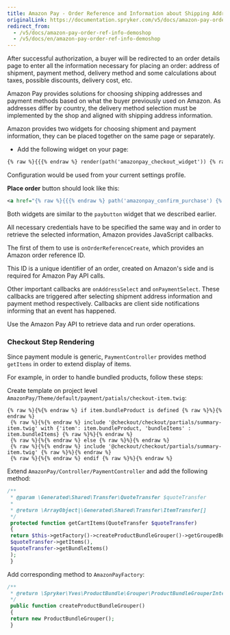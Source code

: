 ```yaml
---
title: Amazon Pay - Order Reference and Information about Shipping Addresses
originalLink: https://documentation.spryker.com/v5/docs/amazon-pay-order-ref-info-demoshop
redirect_from:
  - /v5/docs/amazon-pay-order-ref-info-demoshop
  - /v5/docs/en/amazon-pay-order-ref-info-demoshop
---
```


After successful authorization, a buyer will be redirected to an order details page to enter all the information necessary for placing an order: address of shipment, payment method, delivery method and some calculations about taxes, possible discounts, delivery cost, etc.

Amazon Pay provides solutions for choosing shipping addresses and payment methods based on what the buyer previously used on Amazon. As addresses differ by country, the delivery method selection must be implemented by the shop and aligned with shipping address information.

Amazon provides two widgets for choosing shipment and payment information, they can be placed together on the same page or separately.

* Add the following widget on your page:

```xml
{% raw %}{{{% endraw %} render(path('amazonpay_checkout_widget')) {% raw %}}}{% endraw %}
```

Configuration would be used from your current settings profile.

<b>Place order</b> button should look like this:
```xml
<a href="{% raw %}{{{% endraw %} path('amazonpay_confirm_purchase') {% raw %}}}{% endraw %}" disabled="true" id="amazonpayPlaceOrderLink" class="button expanded __no-margin-bottom">Place order</a>
```

Both widgets are similar to the `paybutton` widget that we described earlier.

All necessary credentials have to be specified the same way and in order to retrieve the selected information, Amazon provides JavaScript callbacks.

The first of them to use is `onOrderReferenceCreate`, which provides an Amazon order reference ID.

This ID is a unique identifier of an order, created on Amazon's side and is required for Amazon Pay API calls.

Other important callbacks are `onAddressSelect` and `onPaymentSelect`. These callbacks are triggered after selecting shipment address information and payment method respectively. Callbacks are client side notifications informing that an event has happened.

Use the Amazon Pay API to retrieve data and run order operations.

### Checkout Step Rendering

Since payment module is generic, `PaymentController` provides method `getItems` in order to extend display of items.

For example, in order to handle bundled products, follow these steps:

Create template on project level `AmazonPay/Theme/default/payment/patials/checkout-item.twig`:
```twig
{% raw %}{%{% endraw %} if item.bundleProduct is defined {% raw %}%}{% endraw %}
 {% raw %}{%{% endraw %} include '@checkout/checkout/partials/summary-item.twig' with {'item': item.bundleProduct, 'bundleItems' : item.bundleItems} {% raw %}%}{% endraw %}
 {% raw %}{%{% endraw %} else {% raw %}%}{% endraw %}
 {% raw %}{%{% endraw %} include '@checkout/checkout/partials/summary-item.twig' {% raw %}%}{% endraw %}
 {% raw %}{%{% endraw %} endif {% raw %}%}{% endraw %}
 ```

Extend `AmazonPay/Controller/PaymentController` and add the following method:
```php 
/**
 * @param \Generated\Shared\Transfer\QuoteTransfer $quoteTransfer
 *
 * @return \ArrayObject|\Generated\Shared\Transfer\ItemTransfer[]
 */
 protected function getCartItems(QuoteTransfer $quoteTransfer)
 {
 return $this->getFactory()->createProductBundleGrouper()->getGroupedBundleItems(
 $quoteTransfer->getItems(),
 $quoteTransfer->getBundleItems()
 );
 }
 ```

Add corresponding method to `AmazonPayFactory`:
```php 
/**
 * @return \Spryker\Yves\ProductBundle\Grouper\ProductBundleGrouperInterface
 */
 public function createProductBundleGrouper()
 {
 return new ProductBundleGrouper();
 }
 ```
